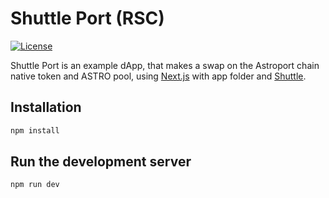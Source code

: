 # Shuttle Port (RSC)

[![License][github-license]][github-license-url]

Shuttle Port is an example dApp, that makes a swap on the Astroport chain native token and ASTRO pool, using [Next.js](https://nextjs.org/docs) with app folder and [Shuttle](https://github.com/delphi-labs/shuttle).

## Installation 

```bash
npm install
```

## Run the development server

```bash
npm run dev
```


[github-license]: https://img.shields.io/github/license/delphi-labs/shuttle-port-rsc
[github-license-url]: https://github.com/delphi-labs/shuttle-port-rsc/blob/main/LICENSE